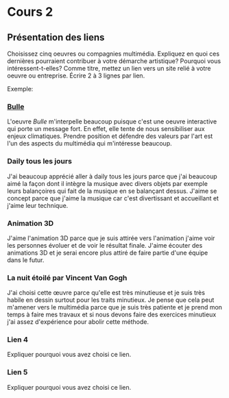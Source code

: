 # Cours 2
## Présentation des liens
Choisissez cinq oeuvres ou compagnies multimédia. Expliquez en quoi ces dernières pourraient contribuer à votre démarche artistique? Pourquoi vous intéressent-t-elles? Comme titre, mettez un lien vers un site relié à votre oeuvre ou entreprise. Écrire 2 à 3 lignes par lien.

Exemple: 
### [Bulle](https://www.onf.ca/interactif/bulle/) 
L'oeuvre *Bulle* m'interpelle beaucoup puisque c'est une oeuvre interactive qui porte un message fort. En effet, elle tente de nous sensibiliser aux enjeux climatiques. Prendre position et défendre des valeurs par l'art est l'un des aspects du multimédia qui m'intéresse beaucoup.

### Daily tous les jours 
J'ai beaucoup apprécié aller à daily tous les jours parce que j'ai beaucoup aimé la façon dont il intègre la musique avec divers objets par exemple leurs balançoires qui fait de la musique en se balançant dessus. J'aime se concept parce que j'aime la musique car c'est divertissant et accueillant et j'aime leur technique. 

### Animation 3D
J'aime l'animation 3D parce que je suis attirée vers l'animation j'aime voir les personnes évoluer et de voir le résultat finale. J'aime écouter des animations 3D et je serai encore plus attiré de faire partie d'une équipe dans le futur.

### La nuit étoilé par Vincent Van Gogh
J'ai choisi cette œuvre parce qu'elle est très minutieuse et je suis très habile en dessin surtout pour les traits minutieux. Je pense que cela peut m'amener vers le multimédia parce que je suis très patiente et je prend mon temps à faire mes travaux et si nous devons faire des exercices minutieux j'ai assez d'expérience pour abolir cette méthode.  

### Lien 4 
Expliquer pourquoi vous avez choisi ce lien. 

### Lien 5 
Expliquer pourquoi vous avez choisi ce lien. 

